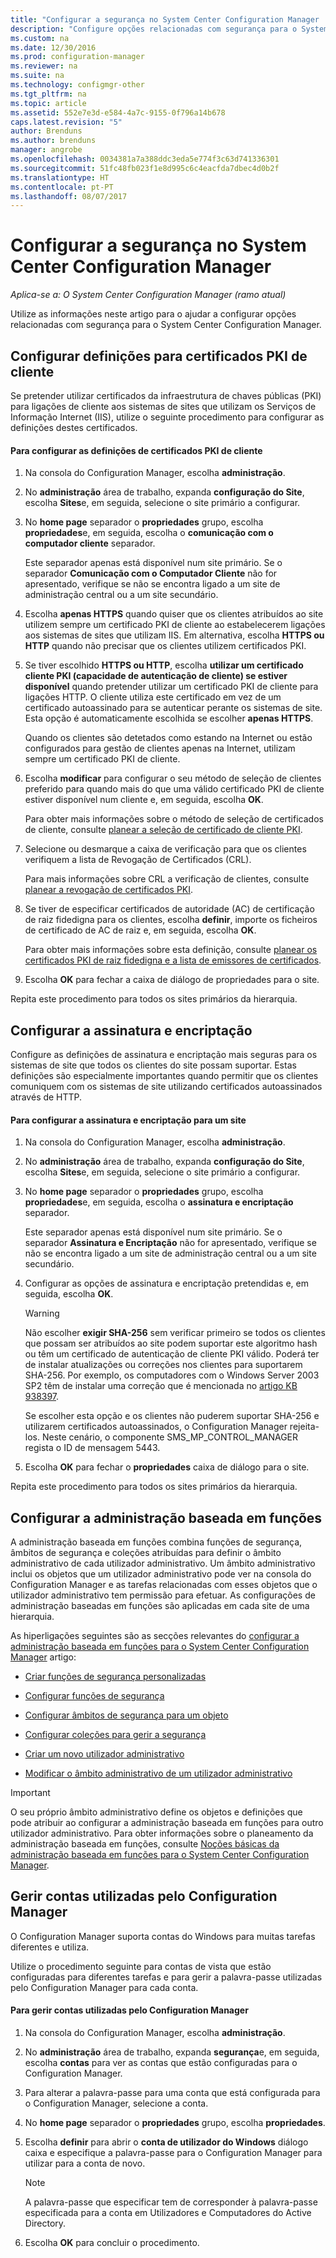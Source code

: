 ```yaml
---
title: "Configurar a segurança no System Center Configuration Manager | Microsoft Docs"
description: "Configure opções relacionadas com segurança para o System Center Configuration Manager."
ms.custom: na
ms.date: 12/30/2016
ms.prod: configuration-manager
ms.reviewer: na
ms.suite: na
ms.technology: configmgr-other
ms.tgt_pltfrm: na
ms.topic: article
ms.assetid: 552e7e3d-e584-4a7c-9155-0f796a14b678
caps.latest.revision: "5"
author: Brenduns
ms.author: brenduns
manager: angrobe
ms.openlocfilehash: 0034381a7a388ddc3eda5e774f3c63d741336301
ms.sourcegitcommit: 51fc48fb023f1e8d995c6c4eacfda7dbec4d0b2f
ms.translationtype: HT
ms.contentlocale: pt-PT
ms.lasthandoff: 08/07/2017
---
```

# <a name="configure-security-in-system-center-configuration-manager"></a>Configurar a segurança no System Center Configuration Manager

*Aplica-se a: O System Center Configuration Manager (ramo atual)*

Utilize as informações neste artigo para o ajudar a configurar opções relacionadas com segurança para o System Center Configuration Manager.  

##  <a name="BKMK_ConfigureClientPKI"></a> Configurar definições para certificados PKI de cliente  
Se pretender utilizar certificados da infraestrutura de chaves públicas (PKI) para ligações de cliente aos sistemas de sites que utilizam os Serviços de Informação Internet (IIS), utilize o seguinte procedimento para configurar as definições destes certificados.  

#### <a name="to-configure-client-pki-certificate-settings"></a>Para configurar as definições de certificados PKI de cliente  

1.  Na consola do Configuration Manager, escolha **administração**.  

2.  No **administração** área de trabalho, expanda **configuração do Site**, escolha **Sites**e, em seguida, selecione o site primário a configurar.  

3.  No **home page** separador o **propriedades** grupo, escolha **propriedades**e, em seguida, escolha o **comunicação com o computador cliente** separador.  

    Este separador apenas está disponível num site primário. Se o separador **Comunicação com o Computador Cliente** não for apresentado, verifique se não se encontra ligado a um site de administração central ou a um site secundário.  

4.  Escolha **apenas HTTPS** quando quiser que os clientes atribuídos ao site utilizem sempre um certificado PKI de cliente ao estabelecerem ligações aos sistemas de sites que utilizam IIS. Em alternativa, escolha **HTTPS ou HTTP** quando não precisar que os clientes utilizem certificados PKI.  

5.  Se tiver escolhido **HTTPS ou HTTP**, escolha **utilizar um certificado cliente PKI (capacidade de autenticação de cliente) se estiver disponível** quando pretender utilizar um certificado PKI de cliente para ligações HTTP. O cliente utiliza este certificado em vez de um certificado autoassinado para se autenticar perante os sistemas de site. Esta opção é automaticamente escolhida se escolher **apenas HTTPS**.  

    Quando os clientes são detetados como estando na Internet ou estão configurados para gestão de clientes apenas na Internet, utilizam sempre um certificado PKI de cliente.  

6.  Escolha **modificar** para configurar o seu método de seleção de clientes preferido para quando mais do que uma válido certificado PKI de cliente estiver disponível num cliente e, em seguida, escolha **OK**.  

    Para obter mais informações sobre o método de seleção de certificados de cliente, consulte [planear a seleção de certificado de cliente PKI](../../../core/plan-design/security/plan-for-security.md#BKMK_PlanningForClientCertificateSelection).  

7.  Selecione ou desmarque a caixa de verificação para que os clientes verifiquem a lista de Revogação de Certificados (CRL).  

    Para mais informações sobre CRL a verificação de clientes, consulte [planear a revogação de certificados PKI](../../../core/plan-design/security/plan-for-security.md#BKMK_PlanningForCRLs).  

8.  Se tiver de especificar certificados de autoridade (AC) de certificação de raiz fidedigna para os clientes, escolha **definir**, importe os ficheiros de certificado de AC de raiz e, em seguida, escolha **OK**.  

    Para obter mais informações sobre esta definição, consulte [planear os certificados PKI de raiz fidedigna e a lista de emissores de certificados](../../../core/plan-design/security/plan-for-security.md#BKMK_PlanningForRootCAs).  

9. Escolha **OK** para fechar a caixa de diálogo de propriedades para o site.  

Repita este procedimento para todos os sites primários da hierarquia.  

##  <a name="BKMK_ConfigureSigningEncryption"></a>Configurar a assinatura e encriptação  
Configure as definições de assinatura e encriptação mais seguras para os sistemas de site que todos os clientes do site possam suportar. Estas definições são especialmente importantes quando permitir que os clientes comuniquem com os sistemas de site utilizando certificados autoassinados através de HTTP.  

#### <a name="to-configure-signing-and-encryption-for-a-site"></a>Para configurar a assinatura e encriptação para um site  

1.  Na consola do Configuration Manager, escolha **administração**.  

2.  No **administração** área de trabalho, expanda **configuração do Site**, escolha **Sites**e, em seguida, selecione o site primário a configurar.  

3.  No **home page** separador o **propriedades** grupo, escolha **propriedades**e, em seguida, escolha o **assinatura e encriptação** separador.  

    Este separador apenas está disponível num site primário. Se o separador **Assinatura e Encriptação** não for apresentado, verifique se não se encontra ligado a um site de administração central ou a um site secundário.  

4.  Configurar as opções de assinatura e encriptação pretendidas e, em seguida, escolha **OK**.  

    > [!WARNING]  
    >  Não escolher **exigir SHA-256** sem verificar primeiro se todos os clientes que possam ser atribuídos ao site podem suportar este algoritmo hash ou têm um certificado de autenticação de cliente PKI válido. Poderá ter de instalar atualizações ou correções nos clientes para suportarem SHA-256. Por exemplo, os computadores com o Windows Server 2003 SP2 têm de instalar uma correção que é mencionada no [artigo KB 938397](http://go.microsoft.com/fwlink/p/?LinkId=226666).  
    >   
    >  Se escolher esta opção e os clientes não puderem suportar SHA-256 e utilizarem certificados autoassinados, o Configuration Manager rejeita-los. Neste cenário, o componente SMS_MP_CONTROL_MANAGER regista o ID de mensagem 5443.  

5.  Escolha **OK** para fechar o **propriedades** caixa de diálogo para o site.  

Repita este procedimento para todos os sites primários da hierarquia.  

##  <a name="BKMK_ConfigureRBA"></a> Configurar a administração baseada em funções  
A administração baseada em funções combina funções de segurança, âmbitos de segurança e coleções atribuídas para definir o âmbito administrativo de cada utilizador administrativo. Um âmbito administrativo inclui os objetos que um utilizador administrativo pode ver na consola do Configuration Manager e as tarefas relacionadas com esses objetos que o utilizador administrativo tem permissão para efetuar. As configurações de administração baseadas em funções são aplicadas em cada site de uma hierarquia.  

As hiperligações seguintes são as secções relevantes do [configurar a administração baseada em funções para o System Center Configuration Manager](../../../core/servers/deploy/configure/configure-role-based-administration.md) artigo:  

-   [Criar funções de segurança personalizadas](../../../core/servers/deploy/configure/configure-role-based-administration.md#BKMK_CreateSecRole)  

-   [Configurar funções de segurança](../../../core/servers/deploy/configure/configure-role-based-administration.md#BKMK_ConfigSecRole)  

-   [Configurar âmbitos de segurança para um objeto](../../../core/servers/deploy/configure/configure-role-based-administration.md#BKMK_ConfigSecScope)  

-   [Configurar coleções para gerir a segurança](../../../core/servers/deploy/configure/configure-role-based-administration.md#BKMK_ConfigColl)  

-   [Criar um novo utilizador administrativo](../../../core/servers/deploy/configure/configure-role-based-administration.md#BKMK_Create_AdminUser)  

-   [Modificar o âmbito administrativo de um utilizador administrativo](../../../core/servers/deploy/configure/configure-role-based-administration.md#BKMK_ModAdminUser)  

> [!IMPORTANT]  
>  O seu próprio âmbito administrativo define os objetos e definições que pode atribuir ao configurar a administração baseada em funções para outro utilizador administrativo. Para obter informações sobre o planeamento da administração baseada em funções, consulte [Noções básicas da administração baseada em funções para o System Center Configuration Manager](../../../core/understand/fundamentals-of-role-based-administration.md).  

##  <a name="BKMK_ManageAccounts"></a> Gerir contas utilizadas pelo Configuration Manager  
O Configuration Manager suporta contas do Windows para muitas tarefas diferentes e utiliza.  

Utilize o procedimento seguinte para contas de vista que estão configuradas para diferentes tarefas e para gerir a palavra-passe utilizadas pelo Configuration Manager para cada conta.  

#### <a name="to-manage-accounts-that-are-used-by-configuration-manager"></a>Para gerir contas utilizadas pelo Configuration Manager  

1.  Na consola do Configuration Manager, escolha **administração**.  

2.  No **administração** área de trabalho, expanda **segurança**e, em seguida, escolha **contas** para ver as contas que estão configuradas para o Configuration Manager.  

3.  Para alterar a palavra-passe para uma conta que está configurada para o Configuration Manager, selecione a conta.  

4.  No **home page** separador o **propriedades** grupo, escolha **propriedades**.  

5.  Escolha **definir** para abrir o **conta de utilizador do Windows** diálogo caixa e especifique a palavra-passe para o Configuration Manager para utilizar para a conta de novo.  

    > [!NOTE]  
    >  A palavra-passe que especificar tem de corresponder à palavra-passe especificada para a conta em Utilizadores e Computadores do Active Directory.  

6.  Escolha **OK** para concluir o procedimento.  
